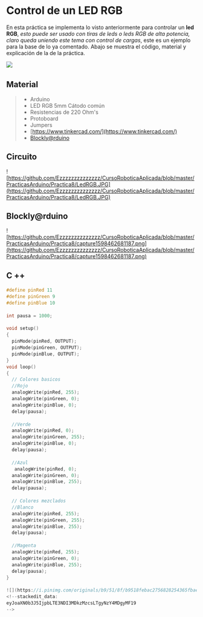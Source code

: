 # Control de un LED RGB

En esta práctica se implementa lo visto anteriormente para controlar un **led RGB**, _esto puede ser usado con tiras de leds o leds RGB de alta potencia, claro queda uniendo este tema con control de cargas_, este es un ejemplo para la base de lo ya comentado. Abajo se muestra el código, material y explicación de la de la práctica.

![](https://dynamoelectronics.com/wp-content/uploads/2017/08/RGB-animation-funcion.gif)

## Material 
> - Arduino
> - LED RGB 5mm Cátodo común
> - Resistencias de 220 Ohm's
> - Protoboard
> - Jumpers
> - [https://www.tinkercad.com/](https://www.tinkercad.com/)
> - [Blockly@rduino](https://technologiescollege.github.io/Blockly-at-rduino/index.html)


## Circuito
![https://github.com/Ezzzzzzzzzzzzzz/CursoRoboticaAplicada/blob/master/PracticasArduino/Practica8/LedRGB.JPG](https://github.com/Ezzzzzzzzzzzzzz/CursoRoboticaAplicada/blob/master/PracticasArduino/Practica8/LedRGB.JPG)

## Blockly@rduino
![https://github.com/Ezzzzzzzzzzzzzz/CursoRoboticaAplicada/blob/master/PracticasArduino/Practica8/capture1598462681187.png](https://github.com/Ezzzzzzzzzzzzzz/CursoRoboticaAplicada/blob/master/PracticasArduino/Practica8/capture1598462681187.png)

## C ++
```c
#define pinRed 11
#define pinGreen 9
#define pinBlue 10

int pausa = 1000;

void setup()
{
  pinMode(pinRed, OUTPUT);
  pinMode(pinGreen, OUTPUT);
  pinMode(pinBlue, OUTPUT);
}
void loop()
{
  // Colores basicos
  //Rojo
  analogWrite(pinRed, 255);
  analogWrite(pinGreen, 0);
  analogWrite(pinBlue, 0);
  delay(pausa);
  
  //Verde
  analogWrite(pinRed, 0);
  analogWrite(pinGreen, 255);
  analogWrite(pinBlue, 0);
  delay(pausa);
  
  //Azul
   analogWrite(pinRed, 0);
  analogWrite(pinGreen, 0);
  analogWrite(pinBlue, 255);
  delay(pausa);
  
  // Colores mezclados
  //Blanco
  analogWrite(pinRed, 255);
  analogWrite(pinGreen, 255);
  analogWrite(pinBlue, 255);
  delay(pausa);

  //Magenta
  analogWrite(pinRed, 255);
  analogWrite(pinGreen, 0);
  analogWrite(pinBlue, 255);
  delay(pausa);
}

![](https://i.pinimg.com/originals/b9/51/8f/b9518febac2756828254365fbae0c007.png)
<!--stackedit_data:
eyJoaXN0b3J5IjpbLTE3NDI3MDkzMzcsLTgyNzY4MDgyMF19
-->